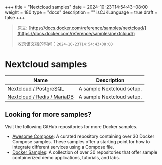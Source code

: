 +++
title = "Nextcloud samples"
date = 2024-10-23T14:54:43+08:00
weight = 180
type = "docs"
description = ""
isCJKLanguage = true
draft = false
+++

> 原文: [https://docs.docker.com/reference/samples/nextcloud/](https://docs.docker.com/reference/samples/nextcloud/)
>
> 收录该文档的时间：`2024-10-23T14:54:43+08:00`

# Nextcloud samples

| Name                                                         | Description               |
| ------------------------------------------------------------ | ------------------------- |
| [Nextcloud / PostgreSQL](https://github.com/docker/awesome-compose/tree/master/nextcloud-postgres) | A sample Nextcloud setup. |
| [Nextcloud / Redis / MariaDB](https://github.com/docker/awesome-compose/tree/master/nextcloud-redis-mariadb) | A sample Nextcloud setup. |

## Looking for more samples?

Visit the following GitHub repositories for more Docker samples.

- [Awesome Compose](https://github.com/docker/awesome-compose): A curated repository containing over 30 Docker Compose samples. These samples offer a starting point for how to integrate different services using a Compose file.
- [Docker Samples](https://github.com/dockersamples?q=&type=all&language=&sort=stargazers): A collection of over 30 repositories that offer sample containerized demo applications, tutorials, and labs.
